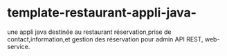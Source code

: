# template-restaurant-appli-java-
une appli java destinée au restaurant réservation,prise de contact,information,et gestion des réservation pour admin 
API  REST, web-service.
